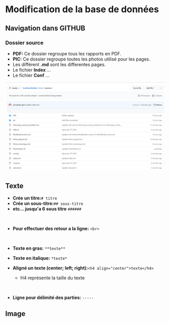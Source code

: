 # Modification de la base de données

## Navigation dans GITHUB

### Dossier source

  * **PDF:** Ce dossier regroupe tous les rapports en PDF.
  * **PIC:** Ce dossier regroupe toutes les photos utilisé pour les pages. 
  * Les différent **.md** sont les differentes pages.
  * Le fichier **Index** ...
  * Le fichier **Conf** ...

<img src="./pic/Modification_tuto/Dossier_source.PNG">


## Texte

* **Crée un titre:**``# titre``
* **Crée un sous-titre:**``## sous-titre``
* **etc... jusqu'a 6 sous titre** ``######``

<br>

* **Pour effectuer des retour a la ligne:**  ``<br>``

<br>

* **Texte en gras:** ``**texte**``

* **Texte en italique:** ``*texte*``

* **Aligné un texte (center; left; right):**``<h4 align="center">texte</h4>``
  * H4 représente la taille du texte
 
 <br> 
 
* **Ligne pour délimité des parties:** ``-----``
## Image

 
